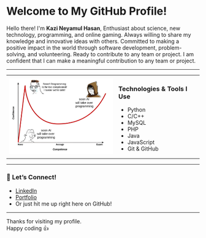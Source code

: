 # Welcome to My GitHub Profile!

Hello there! I'm **Kazi Neyamul Hasan**, Enthusiast about science, new technology, programming, and online gaming. Always willing to share my knowledge and innovative ideas with others. Committed to making a positive impact in the world through software development, problem-solving, and volunteering. Ready to contribute to any team or project. I am confident that I can make a meaningful contribution to any team or project.

---

<table>
  <tr>
    <td>
      <img src="IMG/nnr.jpg" alt="GitHub Stats" width="300"/>
    </td>
    <td>
      <h3>Technologies & Tools I Use</h3>
      <ul>
        <li>Python</li>
        <li>C/C++</li>
        <li>MySQL</li>
        <li>PHP</li>
        <li>Java</li>
        <li>JavaScript</li>
        <li>Git & GitHub</li>
      </ul>
    </td>
  </tr>
</table>

---

### 💬 **Let’s Connect!**
- [LinkedIn](https://www.linkedin.com/in/kazi-neyamul-hasan-1376201bb/)
- [Portfolio](https://neyamul-hasan14.github.io/Neyamul-Hasan-Portfolio/)
- Or just hit me up right here on GitHub! 

---

Thanks for visiting my profile.  
Happy coding 👍
